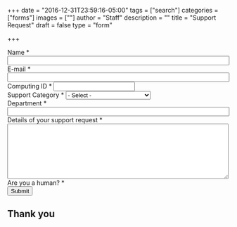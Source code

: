 +++
date = "2016-12-31T23:59:16-05:00"
tags = ["search"]
categories = ["forms"]
images = [""]
author = "Staff"
description = ""
title = "Support Request"
draft = false
type = "form"

+++

<script src="https://www.google.com/recaptcha/api.js" async defer></script>

<form action="https://api.uvarc.io/" method="post" id="request-form" accept-charset="UTF-8">
<div>
  <div class="form-item form-group form-item form-type-textfield form-group"> <label class="control-label" for="submitted-name">Name <span class="form-required" title="This field is required.">*</span></label>
    <input required="required" class="form-control form-text required" type="text" id="name" name="name" value="" size="60" maxlength="128" readonly />
  </div>
  <div class="form-item form-group form-item form-type-textfield form-group"> <label class="control-label" for="submitted-email">E-mail <span class="form-required" title="This field is required.">*</span></label>
    <input required="required" class="email form-control form-text form-email required" type="email" id="email" name="email" value="" size="60" readonly />
  </div>
  <div class="form-item form-group form-item form-type-textfield form-group submitted-uid"> <label class="control-label" for="submitted-uid">Computing ID <span class="form-required" title="This field is required.">*</span></label>
    <input required="required" class="form-control form-text required" type="text" id="uid" name="uid" value="" size="20" maxlength="20" readonly />
  </div>

  <div class="form-item form-group form-item form-type-select form-group"> <label class="control-label" for="edit-submitted-classification">Support Category <span class="form-required" title="This field is required.">*</span></label>
    <select required="required" class="form-control form-select required" title="Please select a general category for your support request. " data-toggle="tooltip" id="category" name="category">
      <option value="" selected="selected"> - Select - </option>
      <option value="rivanna">Rivanna HPC</option>
      <option value="ivy">Ivy Secure Computing</option>
      <option value="software">Licensed Research Software</option>
      <option value="storage">Storage</option>
      <option value="consultation">Consultation Request</option>
      <option value="other">Other</option>
    </select>
  </div>

  <div class="form-item form-group form-item form-type-textfield form-group"> <label class="control-label" for="edit-submitted-department">Department <span class="form-required" title="This field is required.">*</span></label>
    <input required="required" class="form-control form-text required" type="text" id="department" name="department" value="" size="60" maxlength="128" />
  </div>
  <div class="form-item form-group form-item form-type-textarea form-group"> <label class="control-label" for="edit-submitted-description-of-research-project">Details of your support request <span class="form-required" title="This field is required.">*</span></label>
    <div class="form-textarea-wrapper resizable"><textarea required="required" class="form-control form-textarea required" id="details" name="details" cols="60" rows="8"></textarea>
    </div>
  </div>
  <div class="form-item form-item-captcha-response form-type-textfield form-group"> <label class="control-label" for="edit-captcha-response">Are you a human? <span class="form-required" title="This field is required.">*</span></label>
    <div class="g-recaptcha" data-sitekey="6LdNnqwUAAAAAJR9L4Cl-q-AIhW12OGJ9-titSrl"></div>
  </div>
  <div class="form-actions">
    <button class="button-primary btn btn-primary form-submit" type="submit" name="op" value="Submit">Submit</button>
  </div>
</div>
</form>

<div id="result-pane">
<h2>Thank you</h2>
  <p id="r_name"></p>
  <p id="r_email"></p>
</div>

<script>
function getParams() {
    var vars = {};
    var parts = window.location.href.replace(/[?&]+([^=&]+)=([^&]*)/gi, function(m,key,value) {
        vars[key] = value;
    });
    return vars;
}

function decode64(str) {
  var e={},i,b=0,c,x,l=0,a,r='',w=String.fromCharCode,L=str.length;
  var A="ABCDEFGHIJKLMNOPQRSTUVWXYZabcdefghijklmnopqrstuvwxyz0123456789+/";
  for(i=0;i<64;i++){e[A.charAt(i)]=i;}
  for(x=0;x<L;x++){
    c=e[str.charAt(x)];b=(b<<6)+c;l+=6;
    while(l>=8){((a=(b>>>(l-=8))&0xff)||(x<(L-2)))&&(r+=w(a));}
  }
  return r;
};

var form = document.getElementById('request-form');

// name
var name_enc = getParams()["name"];
var name_esc = decodeURI(name_enc);
var form_name = decode64(name_esc);
var name_field = document.getElementById('name');
name_field.value = form_name;

// uid
var uid_enc = getParams()["uid"];
var uid_esc = decodeURI(uid_enc);
var form_uid = decode64(uid_esc);
var uid_field = document.getElementById('uid');
uid_field.value = form_uid;

// email
var email_enc = getParams()["email"];
var email_esc = decodeURI(email_enc);
var form_email = decode64(email_esc);
var email_field = document.getElementById('email');
email_field.value = form_email;

var rpane = document.getElementById('result-pane');
rpane.style.display = "none";
var form = document.getElementById('allocation-form');
form.onsubmit = function(e) {
  e.preventDefault();
  var r_name = document.getElementById('r_name');
  r_name.innerHTML = "Hello " + form.name.value;
  var r_email = document.getElementById('r_email');
  r_email.innerHTML = form.email.value;
  this.reset();
  rpane.style.display = "block";
  form.style.display = "none";
}; 
</script>
